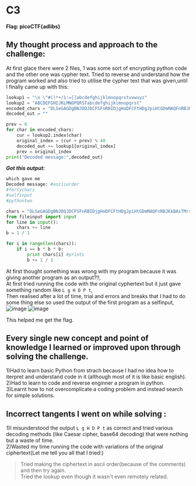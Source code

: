 # C3
**Flag: picoCTF{adlibs}**
## My thought process and approach to the challenge:
At first glace there were 2 files, 1 was some sort of encrypting python code and the other one was cypher text.
Tried to reverse and understand how the program worked and also tried to utilise the cypher text that was given,until I finally came up with this:
```python
lookup1 = "\n \"#()*+/1:=[]abcdefghijklmnopqrstuvwxyz"
lookup2 = "ABCDEFGHIJKLMNOPQRSTabcdefghijklmnopqrst"
encoded_chars = "DLSeGAGDgBNJDQJDCFSFnRBIDjgHoDFCFtHDgJpiHtGDmMAQFnRBJKkBAsTMrsPSDDnEFCFtIbEDtDCIbFCFtHTJDKerFldbFObFCFtLBFkBAAAPFnRBJGEkerFlcPgKkImHnIlATJDKbTbFOkdNnsgbnJRMFnRBNAFkBAAAbrcbTKAkOgFpOgFpOpkBAAAAAAAiClFGIPFnRBaKliCgClFGtIBAAAAAAAOgGEkImHnIl"
decoded_out = ""

prev = 0
for char in encoded_chars:
    cur = lookup2.index(char)
    original_index = (cur + prev) % 40
    decoded_out += lookup1[original_index] 
    prev = original_index 
print("Decoded message:",decoded_out)
```
***Got this output:***
```python
which gave me
Decoded message: #asciiorder
#fortychars
#selfinput
#pythontwo

chars = "DLSeGAGDgBNJDQJDCFSFnRBIDjgHoDFCFtHDgJpiHtGDmMAQFnRBJKkBAsTMrsPSDDnEFCFtIbEDtDCIbFCFtHTJDKerFldbFObFCFtLBFkBAAAPFnRBJGEkerFlcPgKkImHnIlATJDKbTbFOkdNnsgbnJRMFnRBNAFkBAAAbrcbTKAkOgFpOgFpOpkBAAAAAAAiClFGIPFnRBaKliCgClFGtIBAAAAAAAOgGEkImHnIl"
from fileinput import input
for line in input():
    chars += line
b = 1 / 1

for i in range(len(chars)):
    if i == b * b * b:
        print chars[i] #prints
        b += 1 / 1

```         
At first thought something was wrong with my program because it was giving another program as an output?!!,      
At first tried running the code with the original cyphertext but it just gave something random like `L g H D P t`,    
Then realised after a lot of time, trial and errors and breaks that I had to do some thing else so used the output of the first program as a selfinput,            
![image](https://github.com/user-attachments/assets/1d7d691f-18e7-48ce-8537-0a25170a21bd)
![image](https://github.com/user-attachments/assets/38c53ce9-0342-4c6e-9370-2bafa21017b7)

This helped me get the flag.
## Every single new concept and point of knowledge I learned or improved upon through solving the challenge.
1)Had to learn basic Python from strach because I had no idea how to iterpret and understand code in it (although most of it is like basic english).       
2)Had to learn to code and reverse enginner a program in python.         
3)Learnt how to not overcomplicate a coding problem and instead search for simple solutions.



##  Incorrect tangents I went on while solving :
1)I misunderstood the output `L g H D P t` as correct and tried various decoding methods (like Caesar cipher, base64 decoding) that were nothing but a waste of time.                                          
2)Wasted my time running the code with variations of the original ciphertext(Let me tell you all that I tried:)
> Tried making the ciphertext in ascii order(because of the comments) and then try again.              
> Tried the lookup even though it wasn't even remotely related.                  




